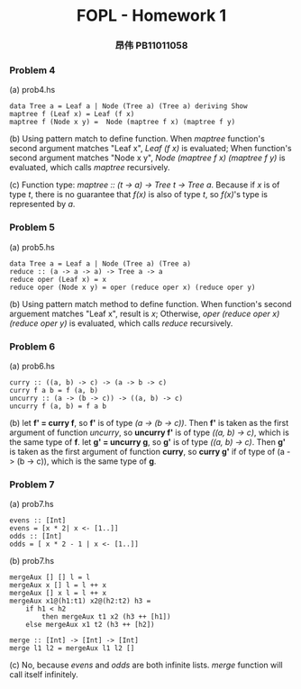 # <center /> FOPL - Homework 1

### <center /> 昂伟 PB11011058

### Problem 4
(a) prob4.hs

	data Tree a = Leaf a | Node (Tree a) (Tree a) deriving Show
	maptree f (Leaf x) = Leaf (f x)
	maptree f (Node x y) =  Node (maptree f x) (maptree f y)
    
(b) Using pattern match to define function. When *maptree* function's second argument matches "Leaf x", *Leaf (f x)* is evaluated; When function's second argument matches "Node x y", *Node (maptree f x) (maptree f y)* is evaluated, which calls *maptree* recursively.  

(c)	Function type: *maptree :: (t -> a) -> Tree t -> Tree a*.  Because if <em>x</em> is of type *t*, there is no guarantee that *f(x)* is also of type *t*, so *f(x)*'s type is represented by *a*.

### Problem 5
(a) prob5.hs

	data Tree a = Leaf a | Node (Tree a) (Tree a)
	reduce :: (a -> a -> a) -> Tree a -> a
	reduce oper (Leaf x) = x
	reduce oper (Node x y) = oper (reduce oper x) (reduce oper y)

(b) Using pattern match method to define function. When function's second arguement matches "Leaf x", result is *x*; Otherwise, *oper (reduce oper x) (reduce oper y)* is evaluated, which calls *reduce* recursively.

### Problem 6
(a) prob6.hs

	curry :: ((a, b) -> c) -> (a -> b -> c)
	curry f a b = f (a, b)
	uncurry :: (a -> (b -> c)) -> ((a, b) -> c)
	uncurry f (a, b) = f a b

(b) let **f' = curry f**, so **f'** is of type *(a -> (b -> c))*. Then **f'** is taken as the first argument of function *uncurry*, so **uncurry f'** is of type *((a, b) -> c)*, which is the same type of **f**.
  let **g' = uncurry g**, so **g'** is of type *((a, b) -> c)*. Then **g'** is taken as the first argument of function **curry**, so **curry g'** if of type of (a -> (b -> c)), which is the same type of **g**. 

### Problem 7 
(a) prob7.hs

	evens :: [Int]
	evens = [x * 2| x <- [1..]]
	odds :: [Int]
	odds = [ x * 2 - 1 | x <- [1..]]

(b) prob7.hs

	mergeAux [] [] l = l
	mergeAux x [] l = l ++ x
	mergeAux [] x l = l ++ x
	mergeAux x1@(h1:t1) x2@(h2:t2) h3 = 		
		if h1 < h2 
			then mergeAux t1 x2 (h3 ++ [h1]) 
		else mergeAux x1 t2 (h3 ++ [h2])

	merge :: [Int] -> [Int] -> [Int]
	merge l1 l2 = mergeAux l1 l2 []

(c) No, because *evens* and *odds* are both infinite lists. *merge* function will call itself infinitely.